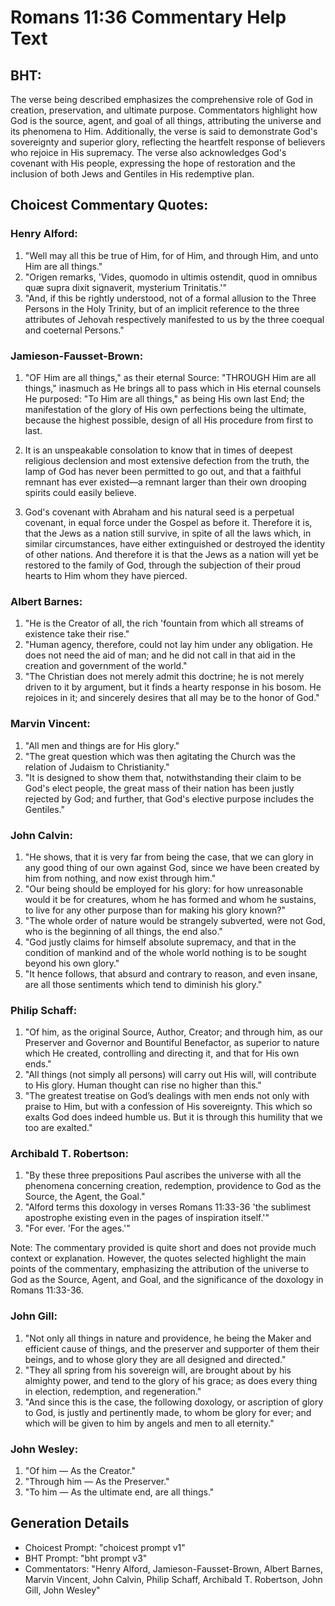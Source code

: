# Romans 11:36 Commentary Help Text

## BHT:
The verse being described emphasizes the comprehensive role of God in creation, preservation, and ultimate purpose. Commentators highlight how God is the source, agent, and goal of all things, attributing the universe and its phenomena to Him. Additionally, the verse is said to demonstrate God's sovereignty and superior glory, reflecting the heartfelt response of believers who rejoice in His supremacy. The verse also acknowledges God's covenant with His people, expressing the hope of restoration and the inclusion of both Jews and Gentiles in His redemptive plan.

## Choicest Commentary Quotes:
### Henry Alford:
1. "Well may all this be true of Him, for of Him, and through Him, and unto Him are all things." 
2. "Origen remarks, 'Vides, quomodo in ultimis ostendit, quod in omnibus quæ supra dixit signaverit, mysterium Trinitatis.'" 
3. "And, if this be rightly understood, not of a formal allusion to the Three Persons in the Holy Trinity, but of an implicit reference to the three attributes of Jehovah respectively manifested to us by the three coequal and coeternal Persons."

### Jamieson-Fausset-Brown:
1. "OF Him are all things," as their eternal Source: "THROUGH Him are all things," inasmuch as He brings all to pass which in His eternal counsels He purposed: "To Him are all things," as being His own last End; the manifestation of the glory of His own perfections being the ultimate, because the highest possible, design of all His procedure from first to last.

2. It is an unspeakable consolation to know that in times of deepest religious declension and most extensive defection from the truth, the lamp of God has never been permitted to go out, and that a faithful remnant has ever existed—a remnant larger than their own drooping spirits could easily believe.

3. God's covenant with Abraham and his natural seed is a perpetual covenant, in equal force under the Gospel as before it. Therefore it is, that the Jews as a nation still survive, in spite of all the laws which, in similar circumstances, have either extinguished or destroyed the identity of other nations. And therefore it is that the Jews as a nation will yet be restored to the family of God, through the subjection of their proud hearts to Him whom they have pierced.

### Albert Barnes:
1. "He is the Creator of all, the rich 'fountain from which all streams of existence take their rise." 
2. "Human agency, therefore, could not lay him under any obligation. He does not need the aid of man; and he did not call in that aid in the creation and government of the world." 
3. "The Christian does not merely admit this doctrine; he is not merely driven to it by argument, but it finds a hearty response in his bosom. He rejoices in it; and sincerely desires that all may be to the honor of God."

### Marvin Vincent:
1. "All men and things are for His glory." 
2. "The great question which was then agitating the Church was the relation of Judaism to Christianity." 
3. "It is designed to show them that, notwithstanding their claim to be God's elect people, the great mass of their nation has been justly rejected by God; and further, that God's elective purpose includes the Gentiles."

### John Calvin:
1. "He shows, that it is very far from being the case, that we can glory in any good thing of our own against God, since we have been created by him from nothing, and now exist through him."
2. "Our being should be employed for his glory: for how unreasonable would it be for creatures, whom he has formed and whom he sustains, to live for any other purpose than for making his glory known?"
3. "The whole order of nature would be strangely subverted, were not God, who is the beginning of all things, the end also."
4. "God justly claims for himself absolute supremacy, and that in the condition of mankind and of the whole world nothing is to be sought beyond his own glory."
5. "It hence follows, that absurd and contrary to reason, and even insane, are all those sentiments which tend to diminish his glory."

### Philip Schaff:
1. "Of him, as the original Source, Author, Creator; and through him, as our Preserver and Governor and Bountiful Benefactor, as superior to nature which He created, controlling and directing it, and that for His own ends."
2. "All things (not simply all persons) will carry out His will, will contribute to His glory. Human thought can rise no higher than this."
3. "The greatest treatise on God’s dealings with men ends not only with praise to Him, but with a confession of His sovereignty. This which so exalts God does indeed humble us. But it is through this humility that we too are exalted."

### Archibald T. Robertson:
1. "By these three prepositions Paul ascribes the universe with all the phenomena concerning creation, redemption, providence to God as the Source, the Agent, the Goal."
2. "Alford terms this doxology in verses Romans 11:33-36 'the sublimest apostrophe existing even in the pages of inspiration itself.'"
3. "For ever. 'For the ages.'"

Note: The commentary provided is quite short and does not provide much context or explanation. However, the quotes selected highlight the main points of the commentary, emphasizing the attribution of the universe to God as the Source, Agent, and Goal, and the significance of the doxology in Romans 11:33-36.

### John Gill:
1. "Not only all things in nature and providence, he being the Maker and efficient cause of things, and the preserver and supporter of them their beings, and to whose glory they are all designed and directed."
2. "They all spring from his sovereign will, are brought about by his almighty power, and tend to the glory of his grace; as does every thing in election, redemption, and regeneration."
3. "And since this is the case, the following doxology, or ascription of glory to God, is justly and pertinently made, to whom be glory for ever; and which will be given to him by angels and men to all eternity."

### John Wesley:
1. "Of him — As the Creator."
2. "Through him — As the Preserver."
3. "To him — As the ultimate end, are all things."


## Generation Details
- Choicest Prompt: "choicest prompt v1"
- BHT Prompt: "bht prompt v3"
- Commentators: "Henry Alford, Jamieson-Fausset-Brown, Albert Barnes, Marvin Vincent, John Calvin, Philip Schaff, Archibald T. Robertson, John Gill, John Wesley"
